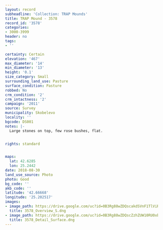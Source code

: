 ```yaml
---
layout: record
subheadline: 'Collection: TRAP Mounds'
title: TRAP Mound - 3578
record_id: '3578'
categories:
- 3000-3999
header: no
tags:
- ''

certainty: Certain
elevation: '467'
max_diameter: '14'
min_diameter: '13'
height: '0.1'
size_category: Small
surrounding_land_use: Pasture
surface_condition: Pasture
robbed: No
crm_condition: '2'
crm_intactness: '2'
campaign: '2011'
source: Survey
municipality: Skobelevo
locality: ''
bgcode: DS001
notes: |-
  Large stones on top, few rose bushes, flat.


rights: standard


maps:
  lat: 42.6285
  lon: 25.2442
date: 2018-08-30
land_use_source: Photo
photo: Good
bg_code: ''
akb_code: ''
latitude: '42.66668'
longitude: '25.202517'
images:
- image_path: https://drive.google.com/uc?id=0B3Rg88wZDQscakdSVnF1TlViRXM
  title: 3578_Overview_S.dng
- image_path: https://drive.google.com/uc?id=0B3Rg88wZDQscZzhZUW10RU0xbXc
  title: 3578_Detail_Surface.dng
---
```

